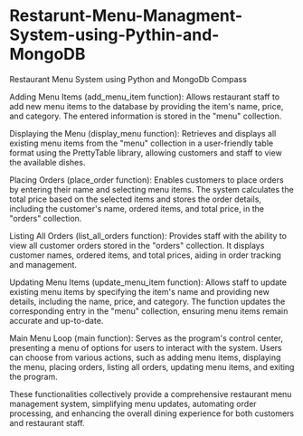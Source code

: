 # Restarunt-Menu-Managment-System-using-Pythin-and-MongoDB
Restaurant Menu System using Python and MongoDb Compass


Adding Menu Items (add_menu_item function): Allows restaurant staff to add new menu items to the database by providing the item's name, price, and category. The entered information is stored in the "menu" collection.

Displaying the Menu (display_menu function): Retrieves and displays all existing menu items from the "menu" collection in a user-friendly table format using the PrettyTable library, allowing customers and staff to view the available dishes.

Placing Orders (place_order function): Enables customers to place orders by entering their name and selecting menu items. The system calculates the total price based on the selected items and stores the order details, including the customer's name, ordered items, and total price, in the "orders" collection.

Listing All Orders (list_all_orders function): Provides staff with the ability to view all customer orders stored in the "orders" collection. It displays customer names, ordered items, and total prices, aiding in order tracking and management.

Updating Menu Items (update_menu_item function): Allows staff to update existing menu items by specifying the item's name and providing new details, including the name, price, and category. The function updates the corresponding entry in the "menu" collection, ensuring menu items remain accurate and up-to-date.

Main Menu Loop (main function): Serves as the program's control center, presenting a menu of options for users to interact with the system. Users can choose from various actions, such as adding menu items, displaying the menu, placing orders, listing all orders, updating menu items, and exiting the program.

These functionalities collectively provide a comprehensive restaurant menu management system, simplifying menu updates, automating order processing, and enhancing the overall dining experience for both customers and restaurant staff.
